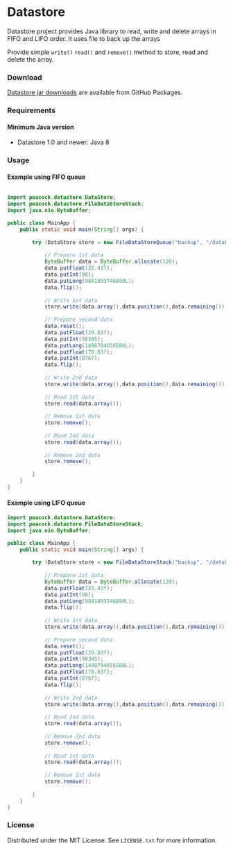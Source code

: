 # Datastore

Datastore project provides Java library to read, write and delete arrays in FIFO and LIFO order. It uses file to 
back up the arrays

Provide simple `write()` `read()` and `remove()` method to store, read and delete the array.

### Download

[Datastore jar downloads](https://github.com/peacock05?tab=packages&repo_name=datastore) are available from GitHub Packages.

### Requirements
#### Minimum Java version
- Datastore 1.0 and newer: Java 8

### Usage

#### Example using FIFO queue
```java

import peacock.datastore.DataStore;
import peacock.datastore.FileDataStoreStack;
import java.nio.ByteBuffer;

public class MainApp {
    public static void main(String[] args) {
        
        try (DataStore store = new FileDataStoreQueue("backup", "/database",5000000)) {
            
            // Prepare 1st data
            ByteBuffer data = ByteBuffer.allocate(120);
            data.putFloat(23.43f);
            data.putInt(98);
            data.putLong(9841893746890L);
            data.flip();
            
            // Write 1st data
            store.write(data.array(),data.position(),data.remaining());
            
            // Prepare second data
            data.reset();
            data.putFloat(29.83f);
            data.putInt(98345);
            data.putLong(1498794656586L);
            data.putFloat(78.83f);
            data.putInt(8767);
            data.flip();
            
            // Write 2nd data 
            store.write(data.array(),data.position(),data.remaining());
            
            // Read 1st data 
            store.read(data.array());
            
            // Remove 1st data
            store.remove();
            
            // Read 2nd data
            store.read(data.array());
            
            // Remove 2nd data
            store.remove();
            
        }
    }
}

```

#### Example using LIFO queue

```java
import peacock.datastore.DataStore;
import peacock.datastore.FileDataStoreStack;
import java.nio.ByteBuffer;

public class MainApp {
    public static void main(String[] args) {
        
        try (DataStore store = new FileDataStoreStack("backup", "/database",5000000)) {
            
            // Prepare 1st data
            ByteBuffer data = ByteBuffer.allocate(120);
            data.putFloat(23.43f);
            data.putInt(98);
            data.putLong(9841893746890L);
            data.flip();
            
            // Write 1st data
            store.write(data.array(),data.position(),data.remaining());
            
            // Prepare second data
            data.reset();
            data.putFloat(29.83f);
            data.putInt(98345);
            data.putLong(1498794656586L);
            data.putFloat(78.83f);
            data.putInt(8767);
            data.flip();
            
            // Write 2nd data 
            store.write(data.array(),data.position(),data.remaining());
            
            // Read 2nd data 
            store.read(data.array());
            
            // Remove 2nd data
            store.remove();
            
            // Read 1st data
            store.read(data.array());
            
            // Remove 1st data
            store.remove();
            
        }
    }
}
```

### License

Distributed under the MIT License. See `LICENSE.txt` for more information.
